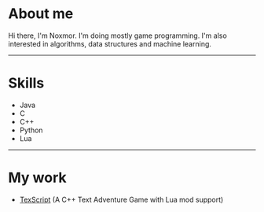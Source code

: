 # About me
Hi there, I'm Noxmor. I'm doing mostly game programming. I'm also interested in algorithms, data structures and machine learning.

***

# Skills
* Java
* C
* C++
* Python
* Lua

***

# My work
* [TexScript](https://github.com/Noxmor/TexScript) (A C++ Text Adventure Game with Lua mod support)
